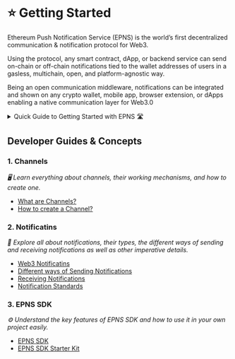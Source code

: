 
# ⭐ Getting Started

Ethereum Push Notification Service (EPNS) is the world’s first decentralized communication & notification protocol for Web3.&#x20;

Using the protocol, any smart contract, dApp, or backend service can send on-chain or off-chain notifications tied to the wallet addresses of users in a gasless, multichain, open, and platform-agnostic way.

Being an open communication middleware, notifications can be integrated and shown on any crypto wallet, mobile app, browser extension, or dApps enabling a native communication layer for Web3.0

<details>

<summary>Quick Guide to Getting Started with EPNS 🛣</summary>

* Any user who activates themselves on the protocol to send a notification is called a [**Channel**](https://whitepaper.epns.io/protocol-specs-section/epns-protocol/channels).

<!---->

* In other words, a [**Channel**](https://whitepaper.epns.io/protocol-specs-section/epns-protocol/channels) is any service (protocol, dApp, or even web2 service) that wants to send notifications out to web3 usernames (wallet addresses).

<!---->

* A wallet address can create only one [**Channel**](https://whitepaper.epns.io/protocol-specs-section/epns-protocol/channels) **** on the protocol.&#x20;

<!---->

* A channel is free to delegate (or revoke delegates) sending notifications functionality to any other wallet addresses on their behalf.

<!---->

* Creating a channel requires 50 DAI and Channel info (Channel name, Image, description, CTA) and some **ETH** too.&#x20;

<!---->

* Channels can send notifications to their users(wallet addresses) in a number of ways including:&#x20;
  * [**Backend SDK**](developer-tooling/epns-sdk/legacy-sdk/backend-sdk/) (**Gasless**, Best for automated logic from dApp / Backend)
  * ****[**Showrunners Framework**](developer-tooling/showrunners-framework/) (**Scaffold / Gasless**, Best for automated logic via scaffold backend)
  * Smart contract to Smart contract (**requires gas**, **** Best for instant on-chain events, piggybacks on an on-chain transaction via Interface ABI call)
  * Manually from EPNS dApp (**Gasless**, Best for manual logic)

<!---->

* Users can gaslessly opt-in to receive notifications from these Channels. See the [**entire walkthrough here**](https://app.epns.io/#/live\_walkthrough).

<!---->

* Opted-in users are called subscribers of the Channels. Subscribers of the Channel receive notifications from those Channels in their Inboxes.

<!---->

* Non-opted users or non-subscribers of the Channel aren't alerted when they receive a notif from a non-subscribed channel, instead, it lands in their spam folder.

<!---->

* Currently, we have [**Staging** ](https://staging.epns.io/)and [**Prod** ](https://app.epns.io/)dApp that interfaces with EPNS Protocol to enable communication & notifications.

</details>

## Developer Guides & Concepts 

### 1. Channels
*🖥 Lear️n everything about channels, their working mechanisms, and how to create one.*

* [What are Channels?](https://docs.epns.io/developers/concepts/create-your-notif-channel)
* [How to create a Channel?](https://docs.epns.io/developers/developer-guides/create-your-notif-channel)


### 2. Notificatins
*🔔 Explore all about notifications, their types, the different ways of sending and receiving notifications as well as other imperative details.*

* [Web3 Notificatins](https://docs.epns.io/developers/concepts/web3-notifications)
* [Different ways of Sending Notifications](https://docs.epns.io/developers/developer-guides/sending-notifications)
* [Receiving Notifications](https://docs.epns.io/developers/developer-guides/receiving-notifications)
* [Notification Standards](https://docs.epns.io/developers/developer-guides/sending-notifications/notification-payload-types)


### 3. EPNS SDK
*⚙ Understand the key features of EPNS SDK and how to use it in your own project easily.*
* [EPNS SDK](https://docs.epns.io/developers/developer-tooling/epns-sdk)
* [EPNS SDK Starter Kit](https://docs.epns.io/developers/developer-tooling/epns-sdk/epns-sdk-starter-kit) 

